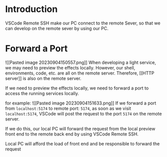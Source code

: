 # Introduction
VSCode Remote SSH make our PC connect to the remote Sever, so that we can develop on the remote sever by using our PC.
# Forward a Port
![[Pasted image 20230904150557.png]]
When developing a light service, we may need to preview the effects locally.
However, our shell, environments, code, etc. are all on the remote server.
Therefore, [[HTTP server]] is also on the remote server.

If we need to preview the effects locally, we need to forward a port to access the running services locally.

for example:
![[Pasted image 20230904151633.png]]
If we forward a port from `localhost:5174` to remote port: `5174`, as soon as we visit `localhost:5174`, VSCode will post the request to the port `5174` on the remote server.

If we do this, our local PC will forward the request from the local preview front end to the remote back end by using VSCode Remote SSH.

Local PC will afford the load of front end and be responsible to forward the request 